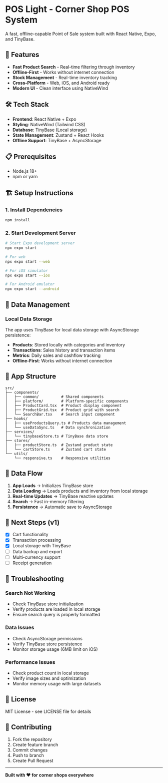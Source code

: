 # POS Light - Corner Shop POS System

A fast, offline-capable Point of Sale system built with React Native, Expo, and TinyBase.

## 🚀 Features

- **Fast Product Search** - Real-time filtering through inventory
- **Offline-First** - Works without internet connection
- **Stock Management** - Real-time inventory tracking
- **Cross-Platform** - Web, iOS, and Android ready
- **Modern UI** - Clean interface using NativeWind

## 🛠️ Tech Stack

- **Frontend**: React Native + Expo
- **Styling**: NativeWind (Tailwind CSS)
- **Database**: TinyBase (Local storage)
- **State Management**: Zustand + React Hooks
- **Offline Support**: TinyBase + AsyncStorage

## 📋 Prerequisites

- Node.js 18+
- npm or yarn

## 🏗️ Setup Instructions

### 1. Install Dependencies

```bash
npm install
```

### 2. Start Development Server

```bash
# Start Expo development server
npx expo start

# For web
npx expo start --web

# For iOS simulator
npx expo start --ios

# For Android emulator
npx expo start --android
```

## 🔧 Data Management

### Local Data Storage

The app uses TinyBase for local data storage with AsyncStorage persistence:

- **Products**: Stored locally with categories and inventory
- **Transactions**: Sales history and transaction items
- **Metrics**: Daily sales and cashflow tracking
- **Offline-First**: Works without internet connection

## 📱 App Structure

```
src/
├── components/
│   ├── common/          # Shared components
│   ├── platform/        # Platform-specific components
│   ├── ProductCard.tsx  # Product display component
│   ├── ProductGrid.tsx  # Product grid with search
│   └── SearchBar.tsx    # Search input component
├── hooks/
│   ├── useProductsQuery.ts # Products data management
│   └── useDataSync.ts   # Data synchronization
├── services/
│   └── tinybaseStore.ts # TinyBase data store
├── stores/
│   ├── productStore.ts  # Zustand product state
│   └── cartStore.ts     # Zustand cart state
└── utils/
    └── responsive.ts    # Responsive utilities
```

## 🔄 Data Flow

1. **App Loads** → Initializes TinyBase store
2. **Data Loading** → Loads products and inventory from local storage
3. **Real-time Updates** → TinyBase reactive updates
4. **Search** → Fast in-memory filtering
5. **Persistence** → Automatic save to AsyncStorage

## 🎯 Next Steps (v1)

- [x] Cart functionality
- [x] Transaction processing
- [x] Local storage with TinyBase
- [ ] Data backup and export
- [ ] Multi-currency support
- [ ] Receipt generation

## 🐛 Troubleshooting

### Search Not Working

- Check TinyBase store initialization
- Verify products are loaded in local storage
- Ensure search query is properly formatted

### Data Issues

- Check AsyncStorage permissions
- Verify TinyBase store persistence
- Monitor storage usage (6MB limit on iOS)

### Performance Issues

- Check product count in local storage
- Verify image sizes and optimization
- Monitor memory usage with large datasets

## 📄 License

MIT License - see LICENSE file for details

## 🤝 Contributing

1. Fork the repository
2. Create feature branch
3. Commit changes
4. Push to branch
5. Create Pull Request

---

**Built with ❤️ for corner shops everywhere**
